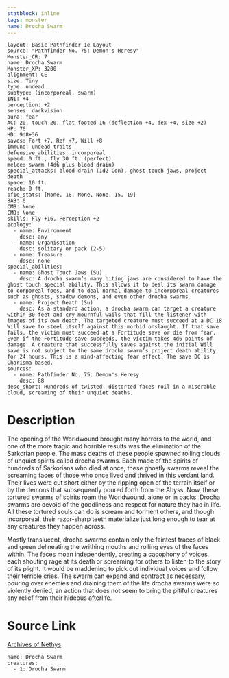 ```yaml
---
statblock: inline
tags: monster
name: Drocha Swarm
---
```

```statblock
layout: Basic Pathfinder 1e Layout
source: "Pathfinder No. 75: Demon's Heresy"
Monster_CR: 7
name: Drocha Swarm
Monster_XP: 3200
alignment: CE
size: Tiny
type: undead
subtype: (incorporeal, swarm)
INI: +4
perception: +2
senses: darkvision
aura: fear
AC: 20, touch 20, flat-footed 16 (deflection +4, dex +4, size +2)
HP: 76
HD: 9d8+36
saves: Fort +7, Ref +7, Will +8
immune: undead traits
defensive_abilities: incorporeal
speed: 0 ft., fly 30 ft. (perfect)
melee: swarm (4d6 plus blood drain)
special_attacks: blood drain (1d2 Con), ghost touch jaws, project death
space: 10 ft.
reach: 0 ft.
pf1e_stats: [None, 18, None, None, 15, 19]
BAB: 6
CMB: None
CMD: None
skills: Fly +16, Perception +2
ecology:
  - name: Environment
    desc: any
  - name: Organisation
    desc: solitary or pack (2-5)
  - name: Treasure
    desc: none
special_abilities:
  - name: Ghost Touch Jaws (Su)
    desc: A drocha swarm’s many biting jaws are considered to have the ghost touch special ability. This allows it to deal its swarm damage to corporeal foes, and to deal normal damage to incorporeal creatures such as ghosts, shadow demons, and even other drocha swarms.
  - name: Project Death (Su)
    desc: As a standard action, a drocha swarm can target a creature within 30 feet and cry mournful wails that fill the listener with images of its own death. The targeted creature must succeed at a DC 18 Will save to steel itself against this morbid onslaught. If that save fails, the victim must succeed at a Fortitude save or die from fear. Even if the Fortitude save succeeds, the victim takes 4d6 points of damage. A creature that successfully saves against the initial Will save is not subject to the same drocha swarm’s project death ability for 24 hours. This is a mind-affecting fear effect. The save DC is Charisma-based.
sources:
  - name: Pathfinder No. 75: Demon's Heresy
    desc: 88
desc_short: Hundreds of twisted, distorted faces roil in a miserable cloud, screaming of their unquiet deaths.
```
# Description
The opening of the Worldwound brought many horrors to the world, and one of the more tragic and horrible results was the elimination of the Sarkorian people. The mass deaths of these people spawned roiling clouds of unquiet spirits called drocha swarms. Each made of the spirits of hundreds of Sarkorians who died at once, these ghostly swarms reveal the screaming faces of those who once lived and thrived in this verdant land. Their lives were cut short either by the ripping open of the terrain itself or by the demons that subsequently poured forth from the Abyss. Now, these tortured swarms of spirits roam the Worldwound, alone or in packs. Drocha swarms are devoid of the goodliness and respect for nature they had in life. All these tortured souls can do is scream and torment others, and though incorporeal, their razor-sharp teeth materialize just long enough to tear at any creatures they happen across.

Mostly translucent, drocha swarms contain only the faintest traces of black and green delineating the writhing mouths and rolling eyes of the faces within. The faces moan independently, creating a cacophony of voices, each shouting rage at its death or screaming for others to listen to the story of its plight. It would be maddening to pick out individual voices and follow their terrible cries. The swarm can expand and contract as necessary, pouring over enemies and draining them of the life drocha swarms were so violently denied, an action that does not seem to bring the pitiful creatures any relief from their hideous afterlife.
# Source Link
[Archives of Nethys](https://aonprd.com/MonsterDisplay.aspx?ItemName=Drocha%20Swarm)
```encounter-table
name: Drocha Swarm
creatures:
  - 1: Drocha Swarm
```
